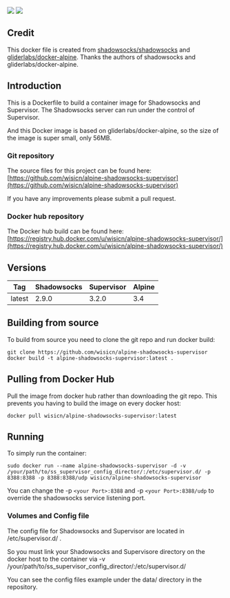 [![](https://images.microbadger.com/badges/version/wisicn/alpine-shadowsocks-supervisor.svg)](https://microbadger.com/images/wisicn/alpine-shadowsocks-supervisor "Get your own version badge on microbadger.com") [![](https://images.microbadger.com/badges/image/wisicn/alpine-shadowsocks-supervisor.svg)](https://microbadger.com/images/wisicn/alpine-shadowsocks-supervisor "Get your own image badge on microbadger.com")
## Credit
This docker file is created from [shadowsocks/shadowsocks](https://github.com/shadowsocks/shadowsocks) and [gliderlabs/docker-alpine](https://github.com/gliderlabs/docker-alpine). Thanks the authors of shadowsocks and gliderlabs/docker-alpine.
## Introduction
This is a Dockerfile to build a container image for Shadowsocks and Supervisor. The Shadowsocks server can run under the control of Supervisor.

And this Docker image is based on gliderlabs/docker-alpine, so the size of the image is super small, only 56MB.
### Git repository
The source files for this project can be found here: [https://github.com/wisicn/alpine-shadowsocks-supervisor](https://github.com/wisicn/alpine-shadowsocks-supervisor)

If you have any improvements please submit a pull request.
### Docker hub repository
The Docker hub build can be found here: [https://registry.hub.docker.com/u/wisicn/alpine-shadowsocks-supervisor/](https://registry.hub.docker.com/u/wisicn/alpine-shadowsocks-supervisor/)
## Versions
| Tag | Shadowsocks | Supervisor | Alpine |
|-----|-------|-----|--------|
| latest | 2.9.0 | 3.2.0 | 3.4 |


## Building from source
To build from source you need to clone the git repo and run docker build:
```
git clone https://github.com/wisicn/alpine-shadowsocks-supervisor
docker build -t alpine-shadowsocks-supervisor:latest .
```

## Pulling from Docker Hub
Pull the image from docker hub rather than downloading the git repo. This prevents you having to build the image on every docker host:
```
docker pull wisicn/alpine-shadowsocks-supervisor:latest
```

## Running
To simply run the container:

```
sudo docker run --name alpine-shadowsocks-supervisor -d -v /your/path/to/ss_supervisor_config_director/:/etc/supervisor.d/ -p 8388:8388 -p 8388:8388/udp wisicn/alpine-shadowsocks-supervisor
```

You can change the -p ```<your Port>:8388``` and  -p ```<your Port>:8388/udp``` to override the shadowsocks service listening port.

### Volumes and Config file
The config file for Shadowsocks and Supervisor are located in /etc/supervisor.d/ .

So you must link your  Shadowsocks and Supervisore directory on the docker host to the container via  -v /your/path/to/ss_supervisor_config_director/:/etc/supervisor.d/

You can see the config files example under the data/ directory in the repository.
